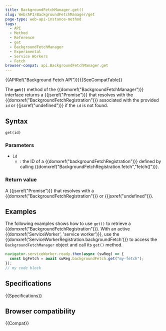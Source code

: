 ```yaml
---
title: BackgroundFetchManager.get()
slug: Web/API/BackgroundFetchManager/get
page-type: web-api-instance-method
tags:
  - API
  - Method
  - Reference
  - get
  - BackgroundFetchManager
  - Experimental
  - Service Workers
  - Fetch
browser-compat: api.BackgroundFetchManager.get
---
```


{{APIRef("Background Fetch API")}}{{SeeCompatTable}}

The **`get()`** method of the {{domxref("BackgroundFetchManager")}} interface returns a {{jsxref("Promise")}} that resolves with the {{domxref("BackgroundFetchRegistration")}} associated with the provided `id` or {{jsxref("undefined")}} if the `id` is not found.

## Syntax

```js-nolint
get(id)
```

### Parameters

- `id`
  - : the ID of a {{domxref("backgroundFetchRegistration")}} defined by calling {{domxref("BackgroundFetchRegistration.fetch","fetch()")}}.

### Return value

A {{jsxref("Promise")}} that resolves with a {{domxref("BackgroundFetchRegistration")}} or {{jsxref("undefined")}}.

## Examples

The following examples shows how to use `get()` to retrieve a {{domxref("BackgroundFetchRegistration")}}. With an active {{domxref('ServiceWorker', 'service worker')}}, use the {{domxref('ServiceWorkerRegistration.backgroundFetch')}} to access the `BackgroundFetchManager` object and call its `get()` method.

```js
navigator.serviceWorker.ready.then(async (swReg) => {
  const bgFetch = await swReg.backgroundFetch.get("my-fetch");
});
// my code block
```

## Specifications

{{Specifications}}

## Browser compatibility

{{Compat}}
